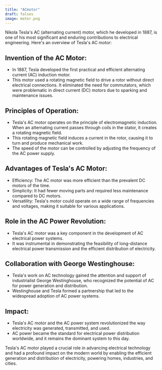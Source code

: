 ```yaml
---
title: "ACmotor"
draft: falses
image: motor.png
---
```


Nikola Tesla's AC (alternating current) motor, which he developed in 1887, is one of his most significant and enduring contributions to electrical engineering. Here's an overview of Tesla's AC motor:

## Invention of the AC Motor:
   - In 1887, Tesla developed the first practical and efficient alternating current (AC) induction motor.
   - This motor used a rotating magnetic field to drive a rotor without direct electrical connections. It eliminated the need for commutators, which were problematic in direct current (DC) motors due to sparking and maintenance issues.

## Principles of Operation:
   - Tesla's AC motor operates on the principle of electromagnetic induction. When an alternating current passes through coils in the stator, it creates a rotating magnetic field.
   - This rotating magnetic field induces a current in the rotor, causing it to turn and produce mechanical work.
   - The speed of the motor can be controlled by adjusting the frequency of the AC power supply.

## Advantages of Tesla's AC Motor:
   - Efficiency: The AC motor was more efficient than the prevalent DC motors of the time.
   - Simplicity: It had fewer moving parts and required less maintenance compared to DC motors.
   - Versatility: Tesla's motor could operate on a wide range of frequencies and voltages, making it suitable for various applications.

## Role in the AC Power Revolution:
   - Tesla's AC motor was a key component in the development of AC electrical power systems.
   - It was instrumental in demonstrating the feasibility of long-distance electrical power transmission and the efficient distribution of electricity.

## Collaboration with George Westinghouse:
   - Tesla's work on AC technology gained the attention and support of industrialist George Westinghouse, who recognized the potential of AC for power generation and distribution.
   - Westinghouse and Tesla formed a partnership that led to the widespread adoption of AC power systems.

## Impact:
   - Tesla's AC motor and the AC power system revolutionized the way electricity was generated, transmitted, and used.
   - AC power became the standard for electrical power distribution worldwide, and it remains the dominant system to this day.

Tesla's AC motor played a crucial role in advancing electrical technology and had a profound impact on the modern world by enabling the efficient generation and distribution of electricity, powering homes, industries, and cities.
